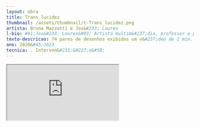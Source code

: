 ```yaml
---
layout: obra
title: Trans_lucidez
thumbnail: /assets/thumbnail/t-Trans_lucidez.png
artista: Bruna Mazzotti e Jos&#233; Loures
l-bio: #91;Jos&#233; Loures&#93; Artista multim&#237;dia, professor e produtor cultural. Doutor em Artes pela Universidade de Bras&#237;lia &#40;UnB&#41;. Mestre em Arte e Cultura Visual pela Universidade Federal de Goiás &#40;UFG&#41;. Pesquisador no Coletivo Interdisciplinar de Pesquisa em Games &#40;CIPEG&#41; e Comunidades Virtuais &#40;IFBaiano&#41;. Trabalha na linguagem da arte computacional, histórias em quadrinhos, webarte, fake arte e gamearte. Tamb&#233;m pesquisa sobre transhumanismo, videogames, jogos de tabuleiro, cibercultura, sexualidade e práticas divinatórias. &#91;Bruna Mazzotti&#93; Artista visual e arte educadora. Doutoranda em Arte e Cultura Visual &#40;UFG&#41;. Possui Mestrado em Artes Visuais &#40;UFRJ&#41;; &#233; especialista em Ensino de Artes Visuais &#40;Col&#233;gio Pedro II&#41;; e &#233; licenciada em Artes Visuais &#40;UFAM&#41;. Atua na área de Po&#233;ticas Visuais com &#234;nfase em&#58; performance arte, instala&#231;&#227;o, interven&#231;&#227;o, escrita aliada ao Tarô e proposi&#231;&#245;es colaborativas&#47;participativas para expandir lugares de enuncia&#231;&#227;o. Vinculada ao Comit&#234; de Po&#233;ticas Art&#237;sticas da Associa&#231;&#227;o Nacional de Pesquisadores em Artes Plásticas &#40;CPA&#47;ANPAP&#41;. Integrante do Núcleo de Práticas Art&#237;sticas Autobiográficas &#40;NuPAA&#47;FAV&#47;UFG&#47;CNPq&#41; na linha Materialidades e Imaterialidades Auto&#47;Biográficas nas po&#233;ticas art&#237;sticas e Processos de cria&#231;&#227;o.
texto-descricao: 74 pares de desenhos exibidos um v&#237;deo de 1 min. e 13 seg.
ano: 2020&#45;2023
tecnica: . Interven&#231;&#227;o&#58;
---
```

<div class="embed-responsive embed-responsive-16by9">
    <iframe class="embed-responsive-item" src="http://medialab.unb.br/images/videos/TRANS_LUCIDEZ.mp4"></iframe>
</div>

